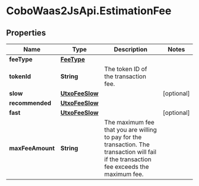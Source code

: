 # CoboWaas2JsApi.EstimationFee

## Properties

Name | Type | Description | Notes
------------ | ------------- | ------------- | -------------
**feeType** | [**FeeType**](FeeType.md) |  | 
**tokenId** | **String** | The token ID of the transaction fee. | 
**slow** | [**UtxoFeeSlow**](UtxoFeeSlow.md) |  | [optional] 
**recommended** | [**UtxoFeeSlow**](UtxoFeeSlow.md) |  | 
**fast** | [**UtxoFeeSlow**](UtxoFeeSlow.md) |  | [optional] 
**maxFeeAmount** | **String** | The maximum fee that you are willing to pay for the transaction. The transaction will fail if the transaction fee exceeds the maximum fee. | 


